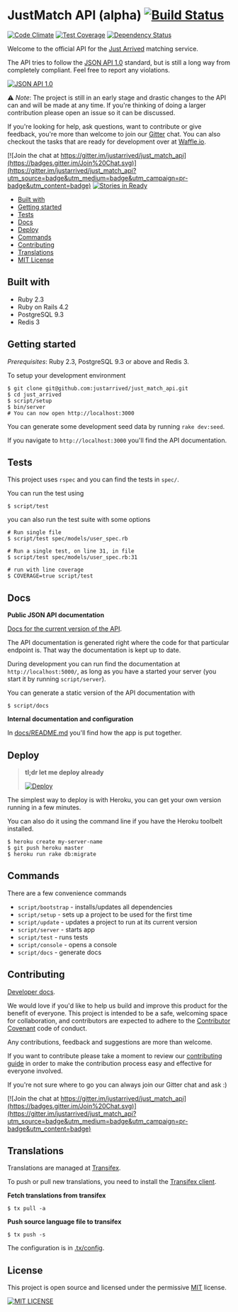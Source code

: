 # JustMatch API (alpha) [![Build Status](https://travis-ci.org/justarrived/just_match_api.svg?branch=master)](https://travis-ci.org/justarrived/just_match_api)

[![Code Climate](https://codeclimate.com/github/justarrived/just_match_api/badges/gpa.svg)](https://codeclimate.com/github/justarrived/just_match_api) [![Test Coverage](https://codeclimate.com/github/justarrived/just_match_api/badges/coverage.svg)](https://codeclimate.com/github/justarrived/just_match_api/coverage) [![Dependency Status](https://gemnasium.com/justarrived/just_match_api.svg)](https://gemnasium.com/justarrived/just_match_api)


Welcome to the official API for the [Just Arrived](http://www.justarrived.se/) matching service.

The API tries to follow the [JSON API 1.0](http://jsonapi.org/) standard, but is still a long way from completely compliant. Feel free to report any violations.

[![JSON API 1.0](https://img.shields.io/badge/JSON%20API-1.0-lightgrey.svg)](http://jsonapi.org/)

:warning: _Note_: The project is still in an early stage and drastic changes to the API can and will be made at any time. If you're thinking of doing a larger contribution please open an issue so it can be discussed.

If you're looking for help, ask questions, want to contribute or give feedback, you're more than welcome to join our [Gitter](https://gitter.im/justarrived/just_match_api) chat. You can also checkout the tasks that are ready for development over at [Waffle.io](http://waffle.io/justarrived/just_match_api).

[![Join the chat at https://gitter.im/justarrived/just_match_api](https://badges.gitter.im/Join%20Chat.svg)](https://gitter.im/justarrived/just_match_api?utm_source=badge&utm_medium=badge&utm_campaign=pr-badge&utm_content=badge) [![Stories in Ready](https://badge.waffle.io/justarrived/just_match_api.png?label=ready&title=Ready)](http://waffle.io/justarrived/just_match_api)


* [Built with](#built-with)
* [Getting started](#getting-started)
* [Tests](#tests)
* [Docs](#docs)
* [Deploy](#deploy)
* [Commands](#commands)
* [Contributing](#contributing)
* [Translations](#translations)
* [MIT License](#license)

## Built with

* Ruby 2.3
* Ruby on Rails 4.2
* PostgreSQL 9.3
* Redis 3

## Getting started

_Prerequisites_: Ruby 2.3, PostgreSQL 9.3 or above and Redis 3.

To setup your development environment

```
$ git clone git@github.com:justarrived/just_match_api.git
$ cd just_arrived
$ script/setup
$ bin/server
# You can now open http://localhost:3000
```

You can generate some development seed data by running `rake dev:seed`.

If you navigate to `http://localhost:3000` you'll find the API documentation.

## Tests

This project uses `rspec` and you can find the tests in `spec/`.

You can run the test using

```
$ script/test
```

you can also run the test suite with some options

```
# Run single file
$ script/test spec/models/user_spec.rb

# Run a single test, on line 31, in file
$ script/test spec/models/user_spec.rb:31

# run with line coverage
$ COVERAGE=true script/test
```

## Docs

__Public JSON API documentation__

[Docs for the current version of the API](http://just-match-api.herokuapp.com/).

The API documentation is generated right where the code for that particular endpoint is.
That way the documentation is kept up to date.

During development you can run find the documentation at `http://localhost:5000/`, as long as you have a started your server (you start it by running `script/server`).

You can generate a static version of the API documentation with

```
$ script/docs
```

__Internal documentation and configuration__

In [docs/README.md](docs/README.md) you'll find how the app is put together.

## Deploy

> __tl;dr let me deploy already__
>
> [![Deploy](https://www.herokucdn.com/deploy/button.svg)](https://heroku.com/deploy?template=https://github.com/justarrived/just_match_api)


The simplest way to deploy is with Heroku, you can get your own version running in a few minutes.

You can also do it using the command line if you have the Heroku toolbelt installed.

```
$ heroku create my-server-name
$ git push heroku master
$ heroku run rake db:migrate
```

## Commands

There are a few convenience commands

* `script/bootstrap` - installs/updates all dependencies
* `script/setup` - sets up a project to be used for the first time
* `script/update` - updates a project to run at its current version
* `script/server` - starts app
* `script/test` - runs tests
* `script/console` - opens a console
* `script/docs` - generate docs

## Contributing

[Developer docs](docs/README.md).

We would love if you'd like to help us build and improve this product for the
benefit of everyone. This project is intended to be a safe, welcoming space for collaboration, and contributors are expected to adhere to the [Contributor Covenant](http://contributor-covenant.org/) code of conduct.

Any contributions, feedback and suggestions are more than welcome.

If you want to contribute please take a moment to review our [contributing guide](CONTRIBUTING.md) in order to make the contribution process easy and effective for everyone involved.

If you're not sure where to go you can always join our Gitter chat and ask :)

[![Join the chat at https://gitter.im/justarrived/just_match_api](https://badges.gitter.im/Join%20Chat.svg)](https://gitter.im/justarrived/just_match_api?utm_source=badge&utm_medium=badge&utm_campaign=pr-badge&utm_content=badge)

## Translations

Translations are managed at [Transifex](https://www.transifex.com/justarrived/justmatch-api).

To push or pull new translations, you need to install the [Transifex client](http://docs.transifex.com/client/setup/).

__Fetch translations from transifex__

```
$ tx pull -a
```

__Push source language file to transifex__

```
$ tx push -s
```

The configuration is in [.tx/config](.tx/config).

## License

This project is open source and licensed under the permissive [MIT](LICENSE.txt) license.

[![MIT LICENSE](https://img.shields.io/dub/l/vibe-d.svg)](LICENSE.md)
